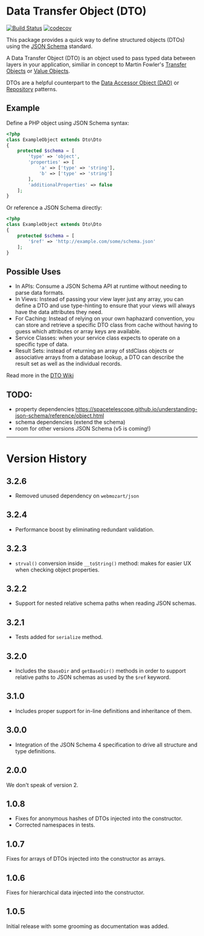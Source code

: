 # Data Transfer Object (DTO)

[![Build Status](https://travis-ci.org/fireproofsocks/dto.svg?branch=master)](https://travis-ci.org/fireproofsocks/dto) [![codecov](https://codecov.io/gh/fireproofsocks/dto/branch/master/graph/badge.svg)](https://codecov.io/gh/fireproofsocks/dto)

This package provides a quick way to define structured objects (DTOs) using the [JSON Schema](http://json-schema.org/) 
standard.  

A Data Transfer Object (DTO) is an object used to pass typed data between layers in your application, similiar in 
concept to Martin Fowler's [Transfer Objects](http://martinfowler.com/eaaCatalog/dataTransferObject.html) or 
[Value Objects](https://en.wikipedia.org/wiki/Value_object).  

DTOs are a helpful counterpart to the [Data Accessor Object (DAO)](https://en.wikipedia.org/wiki/Data_access_object) or [Repository](https://bosnadev.com/2015/03/07/using-repository-pattern-in-laravel-5/) patterns.


## Example

Define a PHP object using JSON Schema syntax:

```php
<?php
class ExampleObject extends Dto\Dto
{
    protected $schema = [
        'type' => 'object',
        'properties' => [
            'a' => ['type' => 'string'],
            'b' => ['type' => 'string']
        ],
        'additionalProperties' => false
    ];
}
```

Or reference a JSON Schema directly:

```php
<?php
class ExampleObject extends Dto\Dto
{
    protected $schema = [
        '$ref' => 'http://example.com/some/schema.json'
    ];
}
```


## Possible Uses

- In APIs: Consume a JSON Schema API at runtime without needing to parse data formats.
- In Views: Instead of passing your view layer just any array, you can define a DTO and use type-hinting to ensure that your views will always have the data attributes they need. 
- For Caching: Instead of relying on your own haphazard convention, you can store and retrieve a specific DTO class from cache without having to guess which attributes or array keys are available. 
- Service Classes: when your service class expects to operate on a specific type of data.
- Result Sets: instead of returning an array of stdClass objects or associative arrays from a database lookup, a DTO can describe the result set as well as the individual records.    

Read more in the [DTO Wiki](https://github.com/fireproofsocks/dto/wiki)


## TODO:

- property dependencies https://spacetelescope.github.io/understanding-json-schema/reference/object.html
- schema dependencies (extend the schema)
- room for other versions JSON Schema (v5 is coming!)

------------------------------------

# Version History

## 3.2.6

- Removed unused dependency on `webmozart/json`

## 3.2.4

- Performance boost by eliminating redundant validation.

## 3.2.3

- `strval()` conversion inside `__toString()` method: makes for easier UX when checking object properties.

## 3.2.2

- Support for nested relative schema paths when reading JSON schemas.

## 3.2.1

- Tests added for `serialize` method.

## 3.2.0

- Includes the `$baseDir` and `getBaseDir()` methods in order to support relative paths to JSON schemas as used by 
the `$ref` keyword. 

## 3.1.0

- Includes proper support for in-line definitions and inheritance of them.

## 3.0.0

- Integration of the JSON Schema 4 specification to drive all structure and type definitions.

## 2.0.0

We don't speak of version 2.

## 1.0.8

- Fixes for anonymous hashes of DTOs injected into the constructor. 
- Corrected namespaces in tests.

## 1.0.7

Fixes for arrays of DTOs injected into the constructor as arrays.

## 1.0.6

Fixes for hierarchical data injected into the constructor.

## 1.0.5 

Initial release with some grooming as documentation was added.